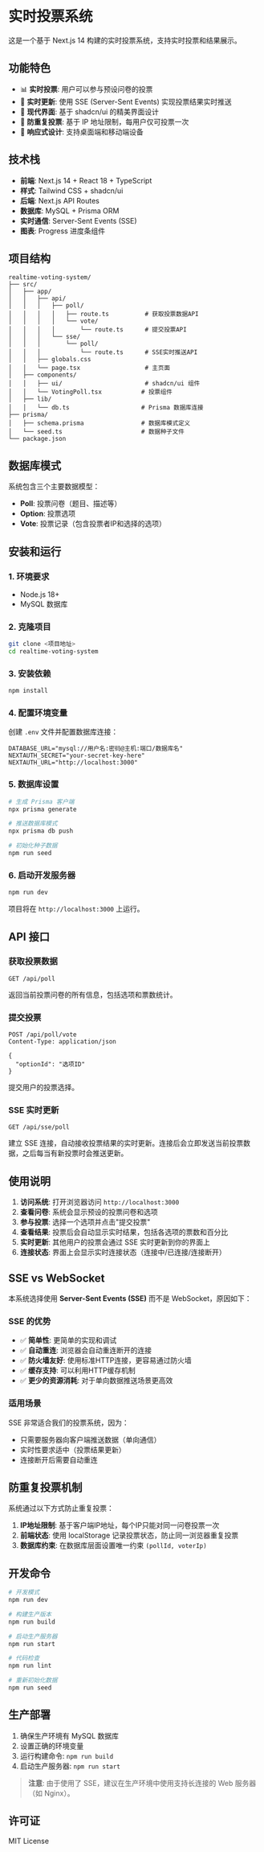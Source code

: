 # 实时投票系统

这是一个基于 Next.js 14 构建的实时投票系统，支持实时投票和结果展示。

## 功能特色

- 📊 **实时投票**: 用户可以参与预设问卷的投票
- 🔄 **实时更新**: 使用 SSE (Server-Sent Events) 实现投票结果实时推送
- 🎨 **现代界面**: 基于 shadcn/ui 的精美界面设计
- 🚫 **防重复投票**: 基于 IP 地址限制，每用户仅可投票一次
- 📱 **响应式设计**: 支持桌面端和移动端设备

## 技术栈

- **前端**: Next.js 14 + React 18 + TypeScript
- **样式**: Tailwind CSS + shadcn/ui
- **后端**: Next.js API Routes
- **数据库**: MySQL + Prisma ORM
- **实时通信**: Server-Sent Events (SSE)
- **图表**: Progress 进度条组件

## 项目结构

```
realtime-voting-system/
├── src/
│   ├── app/
│   │   ├── api/
│   │   │   ├── poll/
│   │   │   │   ├── route.ts          # 获取投票数据API
│   │   │   │   └── vote/
│   │   │   │       └── route.ts      # 提交投票API
│   │   │   └── sse/
│   │   │       └── poll/
│   │   │           └── route.ts      # SSE实时推送API
│   │   ├── globals.css
│   │   └── page.tsx                  # 主页面
│   ├── components/
│   │   ├── ui/                       # shadcn/ui 组件
│   │   └── VotingPoll.tsx           # 投票组件
│   ├── lib/
│   │   └── db.ts                    # Prisma 数据库连接
├── prisma/
│   ├── schema.prisma                # 数据库模式定义
│   └── seed.ts                      # 数据种子文件
└── package.json
```

## 数据库模式

系统包含三个主要数据模型：

- **Poll**: 投票问卷（题目、描述等）
- **Option**: 投票选项
- **Vote**: 投票记录（包含投票者IP和选择的选项）

## 安装和运行

### 1. 环境要求

- Node.js 18+ 
- MySQL 数据库

### 2. 克隆项目

```bash
git clone <项目地址>
cd realtime-voting-system
```

### 3. 安装依赖

```bash
npm install
```

### 4. 配置环境变量

创建 `.env` 文件并配置数据库连接：

```env
DATABASE_URL="mysql://用户名:密码@主机:端口/数据库名"
NEXTAUTH_SECRET="your-secret-key-here"
NEXTAUTH_URL="http://localhost:3000"
```

### 5. 数据库设置

```bash
# 生成 Prisma 客户端
npx prisma generate

# 推送数据库模式
npx prisma db push

# 初始化种子数据
npm run seed
```

### 6. 启动开发服务器

```bash
npm run dev
```

项目将在 `http://localhost:3000` 上运行。

## API 接口

### 获取投票数据
```
GET /api/poll
```

返回当前投票问卷的所有信息，包括选项和票数统计。

### 提交投票
```
POST /api/poll/vote
Content-Type: application/json

{
  "optionId": "选项ID"
}
```

提交用户的投票选择。

### SSE 实时更新
```
GET /api/sse/poll
```

建立 SSE 连接，自动接收投票结果的实时更新。连接后会立即发送当前投票数据，之后每当有新投票时会推送更新。

## 使用说明

1. **访问系统**: 打开浏览器访问 `http://localhost:3000`
2. **查看问卷**: 系统会显示预设的投票问卷和选项
3. **参与投票**: 选择一个选项并点击"提交投票"
4. **查看结果**: 投票后会自动显示实时结果，包括各选项的票数和百分比
5. **实时更新**: 其他用户的投票会通过 SSE 实时更新到你的界面上
6. **连接状态**: 界面上会显示实时连接状态（连接中/已连接/连接断开）

## SSE vs WebSocket

本系统选择使用 **Server-Sent Events (SSE)** 而不是 WebSocket，原因如下：

### SSE 的优势
- ✅ **简单性**: 更简单的实现和调试
- ✅ **自动重连**: 浏览器会自动重连断开的连接
- ✅ **防火墙友好**: 使用标准HTTP连接，更容易通过防火墙
- ✅ **缓存支持**: 可以利用HTTP缓存机制
- ✅ **更少的资源消耗**: 对于单向数据推送场景更高效

### 适用场景
SSE 非常适合我们的投票系统，因为：
- 只需要服务器向客户端推送数据（单向通信）
- 实时性要求适中（投票结果更新）
- 连接断开后需要自动重连

## 防重复投票机制

系统通过以下方式防止重复投票：

1. **IP地址限制**: 基于客户端IP地址，每个IP只能对同一问卷投票一次
2. **前端状态**: 使用 localStorage 记录投票状态，防止同一浏览器重复投票
3. **数据库约束**: 在数据库层面设置唯一约束 `(pollId, voterIp)`

## 开发命令

```bash
# 开发模式
npm run dev

# 构建生产版本
npm run build

# 启动生产服务器
npm run start

# 代码检查
npm run lint

# 重新初始化数据
npm run seed
```

## 生产部署

1. 确保生产环境有 MySQL 数据库
2. 设置正确的环境变量
3. 运行构建命令: `npm run build`
4. 启动生产服务器: `npm run start`

> **注意**: 由于使用了 SSE，建议在生产环境中使用支持长连接的 Web 服务器（如 Nginx）。

## 许可证

MIT License
